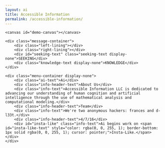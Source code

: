 ```yaml
---
layout: ai
title: Accessible Information
permalink: /accessible-information/
---
```


<div id="large-header" class="large-header">
	
	<canvas id="demo-canvas"></canvas>

	<div class="message-container">
		<div class="left-lining"></div>
		<div class="right-lining"></div>
		<div id="seeking-text" class="seeking-text display-none">SEEKING</div>
		<div class="knowledge-text display-none">KNOWLEDGE</div>
	</div>

</div>


<div class="top-tv-screen display-none"></div>
<div class="bottom-tv-screen display-none"></div>
		
<div class="info-container display-none">
					
	<div class="menu-container display-none">	
		<div class="ai-text">Ai</div>
		<div class="info-header-text">About Us</div>
		<div class="info-text">Accessible Information LLC is dedicated to advancing our understanding of human cognition and artificial intelligence through the use of mathematical analysis and computational modeling.</div>
		<div class="info-header-text">Team</div>
		<div class="info-text">We're two anonymous hackers: frances and d-l33t.</div>
		<div class="info-header-text">4/7/16</div>
		<div id="insta-like" class="info-text">Ai begins work on <span id="insta-like-text" style="color: rgba(0, 0, 255, 1); border-bottom: 1px solid rgba(0, 0, 255, 1); cursor: pointer;">Insta-Like.</span></div>
	</div>

</div>


<script src="js/TweenLite.min.js"></script>
<script src="js/EasePack.min.js"></script>
<script src="js/rAF.js"></script>
<script src="js/synapses.js"></script>
<script src="js/ai.js"></script>
<script src="js/fastclick.js"></script>

<script>
	new Ai();
</script>

</body>
</html>
